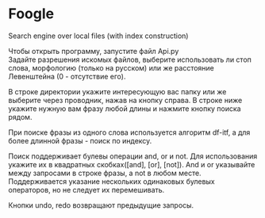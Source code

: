 # Foogle
Search engine over local files (with index construction)

Чтобы открыть программу, запустите файл Api.py \
Задайте разрешения искомых файлов, выберите использовать ли стоп слова, морфологию (только на русском) или же расстояние Левенштейна (0 - отсутствие его).

В строке директории укажите интересующую вас папку или же выберите через проводник, нажав на кнопку справа. В строке ниже укажите нужную вам фразу любой длины и нажмите кнопку поиска рядом.

При поиске фразы из одного слова используется алгоритм df-itf, а для более длинной фразы - поиск по индексу.

Поиск поддерживает булевы операции and, or и not. Для использования укажите их в квадратных скобках([and], [or], [not]). And и or указывайте между запросами в строке фразы, а not в любом месте. Поддерживается указание нескольких одинаковых булевых операторов, но не следует их перемешивать.

Кнопки undo, redo возвращают предыдущие запросы.